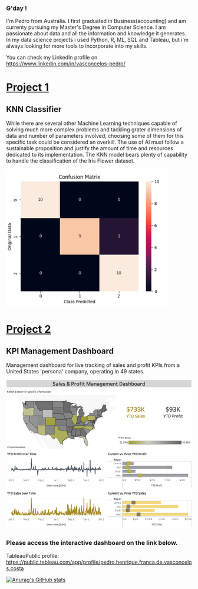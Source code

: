 ### G'day !


I'm Pedro from Australia. I first graduated in Business(accounting) and am currenty pursuing my Master's Degree in Computer Science. I am passionate about data and all the information and knowledge it generates. In my data science projects i used Python, R, ML, SQL and Tableau, but i'm always looking for more tools to incorporate into my skills.  

You can check my LinkedIn profile on https://www.linkedin.com/in/vasconcelos-pedro/

# [Project 1](https://github.com/pedro-vasconcelos-costa/KNN-Classifier)
## KNN Classifier

While there are several other Machine Learning techniques capable of solving much more complex problems and tackling grater dimensions of data and number of parameters involved, choosing some of them for this specific task could be considered an overkill. The use of AI must follow a sustainable proposition and justify the amount of time and resources dedicated to its implementation. The KNN model bears plenty of capability to handle the classification of the Iris Flower dataset.

![](images/img_%20k5%20test%200.2.png)

# [Project 2](https://github.com/pedro-vasconcelos-costa/TABLEAU-Management-KPI-dashboard)
## KPI Management Dashboard

Management dashboard for live tracking of sales and profit KPIs from a United States 'persona' company, operating in 49 states.

![](images/img_%20dashboard.png)

### Please access the interactive dashboard on the link below.
TableauPublic profile: https://public.tableau.com/app/profile/pedro.henrique.franca.de.vasconcelos.costa









[![Anurag's GitHub stats](https://github-readme-stats.vercel.app/api?username=pedro-vasconcelos-costa)](https://github.com/anuraghazra/github-readme-stats)
